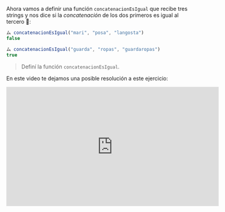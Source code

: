 Ahora vamos a definir una función `concatenacionEsIgual` que recibe tres strings y nos dice si la _concatenación_ de los dos primeros es igual al tercero :thinking::

``` javascript
ム concatenacionEsIgual("mari", "posa", "langosta")
false

ム concatenacionEsIgual("guarda", "ropas", "guardaropas")
true
```

> Definí la función `concatenacionEsIgual`.

En este video te dejamos una posible resolución a este ejercicio:

<iframe width="560" height="315" src="https://www.youtube.com/embed/knkwSk4qqMQ" title="YouTube video player" frameborder="0" allow="accelerometer; autoplay; clipboard-write; encrypted-media; gyroscope; picture-in-picture" allowfullscreen></iframe>

<style>
  .mu-mono-dropdown {
    display: none;
  }
</style>